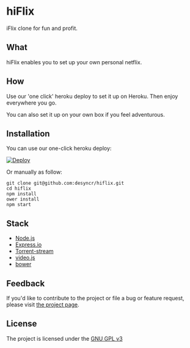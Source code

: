 hiFlix
=====

iFlix clone for fun and profit.

What
----

hiFlix enables you to set up your own personal netflix.

How
---

Use our 'one click' heroku deploy to set it up on Heroku. Then enjoy everywhere you go.

You can also set it up on your own box if you feel adventurous.

## Installation

You can use our one-click heroku deploy:

[![Deploy](https://www.herokucdn.com/deploy/button.png)](https://heroku.com/deploy)

Or manually as follow:

    git clone git@github.com:desyncr/hiflix.git
    cd hiflix
    npm install
    ower install
    npm start
    
## Stack

- [Node.js][3]
- [Express.io][4]
- [Torrent-stream][5]
- [video.js][6]
- [bower][7]

## Feedback

If you'd like to contribute to the project or file a bug or feature request, please visit [the project page][1].

## License

The project is licensed under the [GNU GPL v3][2]

  [1]: https://github.com/desyncr/hiflix
  [2]: http://www.gnu.org/licenses/gpl.html
  [3]: https://nodejs.org
  [4]: http://express-io.org
  [5]: https://github.com/mafintosh/torrent-stream
  [6]: http://www.videojs.com
  [7]: https://bower.io

